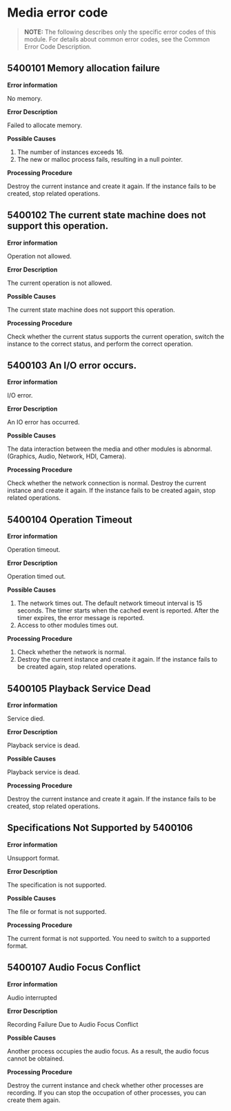 # Media error code

> **NOTE:**
> The following describes only the specific error codes of this module. For details about common error codes, see the Common Error Code Description.

## 5400101 Memory allocation failure

**Error information**

No memory.

**Error Description**

Failed to allocate memory.

**Possible Causes**

1. The number of instances exceeds 16.
2. The new or malloc process fails, resulting in a null pointer.

**Processing Procedure**

Destroy the current instance and create it again. If the instance fails to be created, stop related operations.

## 5400102 The current state machine does not support this operation.

**Error information**

Operation not allowed.

**Error Description**

The current operation is not allowed.

**Possible Causes**

The current state machine does not support this operation.

**Processing Procedure**

Check whether the current status supports the current operation, switch the instance to the correct status, and perform the correct operation.

## 5400103 An I/O error occurs.

**Error information**

I/O error.

**Error Description**

An IO error has occurred.

**Possible Causes**

The data interaction between the media and other modules is abnormal. (Graphics, Audio, Network, HDI, Camera).

**Processing Procedure**

Check whether the network connection is normal. Destroy the current instance and create it again. If the instance fails to be created again, stop related operations.

## 5400104 Operation Timeout

**Error information**

Operation timeout.

**Error Description**

Operation timed out.

**Possible Causes**

1. The network times out. The default network timeout interval is 15 seconds. The timer starts when the cached event is reported. After the timer expires, the error message is reported.
2. Access to other modules times out.

**Processing Procedure**

1. Check whether the network is normal.
2. Destroy the current instance and create it again. If the instance fails to be created again, stop related operations.

## 5400105 Playback Service Dead

**Error information**

Service died.

**Error Description**

Playback service is dead.

**Possible Causes**

Playback service is dead.

**Processing Procedure**

Destroy the current instance and create it again. If the instance fails to be created, stop related operations.

## Specifications Not Supported by 5400106

**Error information**

Unsupport format.

**Error Description**

The specification is not supported.

**Possible Causes**

The file or format is not supported.

**Processing Procedure**

The current format is not supported. You need to switch to a supported format.

## 5400107 Audio Focus Conflict

**Error information**

Audio interrupted

**Error Description**

Recording Failure Due to Audio Focus Conflict

**Possible Causes**

Another process occupies the audio focus. As a result, the audio focus cannot be obtained.

**Processing Procedure**

Destroy the current instance and check whether other processes are recording. If you can stop the occupation of other processes, you can create them again.